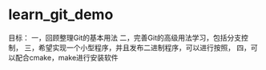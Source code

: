 # learn_git_demo

目标：
一，回顾整理Git的基本用法
二，完善Git的高级用法学习，包括分支控制，
三，希望实现一个小型程序，并且发布二进制程序，可以进行按照，
四，可以配合cmake，make进行安装软件
